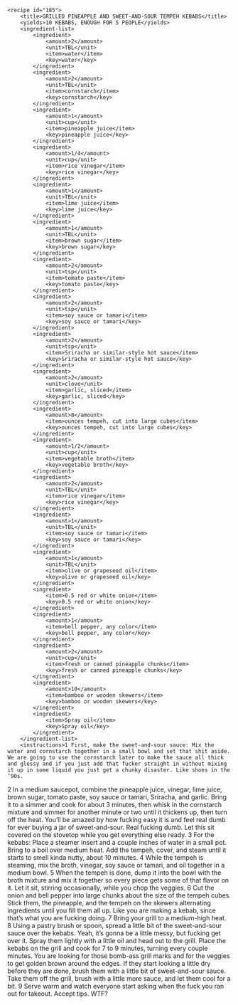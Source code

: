 <?xml version="1.0" encoding="UTF-8"?>
<!DOCTYPE gourmetDoc>
<gourmetDoc>

	<recipe id="185">
		<title>GRILLED PINEAPPLE AND SWEET-AND-SOUR TEMPEH KEBABS</title>
		<yields>10 KEBABS, ENOUGH FOR 5 PEOPLE</yields>
		<ingredient-list>
			<ingredient>
				<amount>2</amount>
				<unit>TBL</unit>
				<item>water</item>
				<key>water</key>
			</ingredient>
			<ingredient>
				<amount>2</amount>
				<unit>TBL</unit>
				<item>cornstarch</item>
				<key>cornstarch</key>
			</ingredient>
			<ingredient>
				<amount>1</amount>
				<unit>cup</unit>
				<item>pineapple juice</item>
				<key>pineapple juice</key>
			</ingredient>
			<ingredient>
				<amount>1/4</amount>
				<unit>cup</unit>
				<item>rice vinegar</item>
				<key>rice vinegar</key>
			</ingredient>
			<ingredient>
				<amount>1</amount>
				<unit>TBL</unit>
				<item>lime juice</item>
				<key>lime juice</key>
			</ingredient>
			<ingredient>
				<amount>1</amount>
				<unit>TBL</unit>
				<item>brown sugar</item>
				<key>brown sugar</key>
			</ingredient>
			<ingredient>
				<amount>2</amount>
				<unit>tsp</unit>
				<item>tomato paste</item>
				<key>tomato paste</key>
			</ingredient>
			<ingredient>
				<amount>2</amount>
				<unit>tsp</unit>
				<item>soy sauce or tamari</item>
				<key>soy sauce or tamari</key>
			</ingredient>
			<ingredient>
				<amount>2</amount>
				<unit>tsp</unit>
				<item>Sriracha or similar-style hot sauce</item>
				<key>Sriracha or similar-style hot sauce</key>
			</ingredient>
			<ingredient>
				<amount>2</amount>
				<unit>clove</unit>
				<item>garlic, sliced</item>
				<key>garlic, sliced</key>
			</ingredient>
			<ingredient>
				<amount>8</amount>
				<item>ounces tempeh, cut into large cubes</item>
				<key>ounces tempeh, cut into large cubes</key>
			</ingredient>
			<ingredient>
				<amount>1/2</amount>
				<unit>cup</unit>
				<item>vegetable broth</item>
				<key>vegetable broth</key>
			</ingredient>
			<ingredient>
				<amount>2</amount>
				<unit>TBL</unit>
				<item>rice vinegar</item>
				<key>rice vinegar</key>
			</ingredient>
			<ingredient>
				<amount>1</amount>
				<unit>TBL</unit>
				<item>soy sauce or tamari</item>
				<key>soy sauce or tamari</key>
			</ingredient>
			<ingredient>
				<amount>1</amount>
				<unit>TBL</unit>
				<item>olive or grapeseed oil</item>
				<key>olive or grapeseed oil</key>
			</ingredient>
			<ingredient>
				<item>0.5 red or white onion</item>
				<key>0.5 red or white onion</key>
			</ingredient>
			<ingredient>
				<amount>1</amount>
				<item>bell pepper, any color</item>
				<key>bell pepper, any color</key>
			</ingredient>
			<ingredient>
				<amount>2</amount>
				<unit>cup</unit>
				<item>fresh or canned pineapple chunks</item>
				<key>fresh or canned pineapple chunks</key>
			</ingredient>
			<ingredient>
				<amount>10</amount>
				<item>bamboo or wooden skewers</item>
				<key>bamboo or wooden skewers</key>
			</ingredient>
			<ingredient>
				<item>Spray oil</item>
				<key>Spray oil</key>
			</ingredient>
		</ingredient-list>
		<instructions>1 First, make the sweet-and-sour sauce: Mix the water and cornstarch together in a small bowl and set that shit aside. We are going to use the cornstarch later to make the sauce all thick and glossy and if you just add that fucker straight in without mixing it up in some liquid you just get a chunky disaster. Like shoes in the ’90s.
2 In a medium saucepot, combine the pineapple juice, vinegar, lime juice, brown sugar, tomato paste, soy sauce or tamari, Sriracha, and garlic. Bring it to a simmer and cook for about 3 minutes, then whisk in the cornstarch mixture and simmer for another minute or two until it thickens up, then turn off the heat. You’ll be amazed by how fucking easy it is and feel real dumb for ever buying a jar of sweet-and-sour. Real fucking dumb. Let this sit covered on the stovetop while you get everything else ready.
3 For the kebabs: Place a steamer insert and a couple inches of water in a small pot. Bring to a boil over medium heat. Add the tempeh, cover, and steam until it starts to smell kinda nutty, about 10 minutes.
4 While the tempeh is steaming, mix the broth, vinegar, soy sauce or tamari, and oil together in a medium bowl.
5 When the tempeh is done, dump it into the bowl with the broth mixture and mix it together so every piece gets some of that flavor on it. Let it sit, stirring occasionally, while you chop the veggies.
6 Cut the onion and bell pepper into large chunks about the size of the tempeh cubes. Stick them, the pineapple, and the tempeh on the skewers alternating ingredients until you fill them all up. Like you are making a kebab, since that’s what you are fucking doing.
7 Bring your grill to a medium-high heat.
8 Using a pastry brush or spoon, spread a little bit of the sweet-and-sour sauce over the kebabs. Yeah, it’s gonna be a little messy, but fucking get over it. Spray them lightly with a little oil and head out to the grill. Place the kebabs on the grill and cook for 7 to 9 minutes, turning every couple minutes. You are looking for those bomb-ass grill marks and for the veggies to get golden brown around the edges. If they start looking a little dry before they are done, brush them with a little bit of sweet-and-sour sauce. Take them off the grill, brush with a little more sauce, and let them cool for a bit.
9 Serve warm and watch everyone start asking when the fuck you ran out for takeout. Accept tips.</instructions>
		<modifications>WTF?</modifications>
	</recipe>
	
</gourmetDoc>